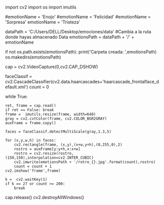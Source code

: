 import cv2
import os
import imutils

#emotionName = 'Enojo'
#emotionName = 'Felicidad'
#emotionName = 'Sorpresa'
emotionName = 'Tristeza'

dataPath = 'C:/Users/DELL/Desktop/emociones/data' #Cambia a la ruta donde hayas almacenado Data
emotionsPath = dataPath + '/' + emotionName

if not os.path.exists(emotionsPath):
	print('Carpeta creada: ',emotionsPath)
	os.makedirs(emotionsPath)

cap = cv2.VideoCapture(0,cv2.CAP_DSHOW)

faceClassif = cv2.CascadeClassifier(cv2.data.haarcascades+'haarcascade_frontalface_default.xml')
count = 0

while True:

	ret, frame = cap.read()
	if ret == False: break
	frame =  imutils.resize(frame, width=640)
	gray = cv2.cvtColor(frame, cv2.COLOR_BGR2GRAY)
	auxFrame = frame.copy()

	faces = faceClassif.detectMultiScale(gray,1.3,5)

	for (x,y,w,h) in faces:
		cv2.rectangle(frame, (x,y),(x+w,y+h),(0,255,0),2)
		rostro = auxFrame[y:y+h,x:x+w]
		rostro = cv2.resize(rostro,(150,150),interpolation=cv2.INTER_CUBIC)
		cv2.imwrite(emotionsPath + '/rotro_{}.jpg'.format(count),rostro)
		count = count + 1
	cv2.imshow('frame',frame)

	k =  cv2.waitKey(1)
	if k == 27 or count >= 200:
		break

cap.release()
cv2.destroyAllWindows()

